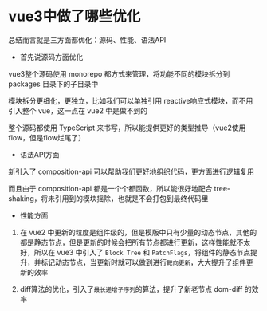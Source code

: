 # vue3中做了哪些优化

总结而言就是三方面都优化：源码、性能、语法API

- 首先说源码方面优化

vue3整个源码使用 monorepo 都方式来管理，将功能不同的模块拆分到 packages 目录下的子目录中

模块拆分更细化，更独立，比如我们可以单独引用 reactive响应式模块，而不用引入整个 vue，这一点在 vue2 中是做不到的

整个源码都使用 TypeScript 来书写，所以能提供更好的类型推导（vue2使用flow，但是flow烂尾了）

- 语法API方面

新引入了 composition-api 可以帮助我们更好地组织代码，更方面进行逻辑复用

而且由于 composition-api 都是一个个都函数，所以能很好地配合 tree-shaking，将未引用到的模块摇除，也就是不会打包到最终代码里

- 性能方面

1. 在 vue2 中更新的粒度是组件级的，但是模版中只有少量的动态节点，其他的都是静态节点，但是更新的时候会把所有节点都进行更新，这样性能就不太好，所以在 vue3 中引入了 `Block Tree` 和 `PatchFlags`，将组件的静态节点提升，并标记动态节点，当更新时就可以做到进行`靶向更新`，大大提升了组件更新的效率

2. diff算法的优化，引入了`最长递增子序列`的算法，提升了新老节点 dom-diff 的效率
